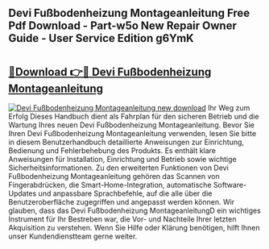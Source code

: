 ## Devi Fußbodenheizung Montageanleitung Free Pdf Download - Part-w5o New Repair Owner Guide - User Service Edition g6YmK

# <h2><a href="http://df6vc6.blite.top/?on=Devi+Fu%c3%9fbodenheizung+Montageanleitung">🔗Download 👉🔴 Devi Fußbodenheizung Montageanleitung</a></h2>

[![Devi Fußbodenheizung Montageanleitung new download](https://i.imgur.com/lujVjoI.png)](http://df6vc6.blite.top/?on=Devi+Fu%c3%9fbodenheizung+Montageanleitung)
Ihr Weg zum Erfolg Dieses Handbuch dient als Fahrplan für den sicheren Betrieb und die Wartung Ihres neuen Devi Fußbodenheizung Montageanleitung. Bevor Sie Ihren Devi Fußbodenheizung Montageanleitung verwenden, lesen Sie bitte in diesem Benutzerhandbuch detaillierte Anweisungen zur Einrichtung, Bedienung und Fehlerbehebung des Produkts. Es enthält klare Anweisungen für Installation, Einrichtung und Betrieb sowie wichtige Sicherheitsinformationen. Zu den erweiterten Funktionen von Devi Fußbodenheizung Montageanleitung gehören das Scannen von Fingerabdrücken, die Smart-Home-Integration, automatische Software-Updates und anpassbare Sprachbefehle, auf die alle über die Benutzeroberfläche zugegriffen und angepasst werden können. Wir glauben, dass das Devi Fußbodenheizung MontageanleitungD ein wichtiges Instrument für Ihr Bestreben war, die Vor- und Nachteile Ihrer letzten Akquisition zu verstehen. Wenn Sie Hilfe oder Klärung benötigen, hilft Ihnen unser Kundendienstteam gerne weiter.

